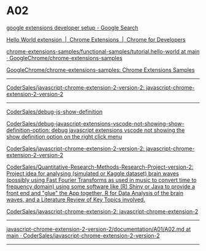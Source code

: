# A02


[google extensions developer setup - Google Search](https://www.google.com/search?q=google+extensions+developer+setup&newwindow=1&sca_esv=d312657b286d9ff2&sca_upv=1&sxsrf=ADLYWIKmtuBF5A7paqeZnXgP-GcB9JAyNQ%3A1716401599506&ei=vzVOZvG_HoSnhbIP9fWPkA0&oq=Google+Extensions&gs_lp=Egxnd3Mtd2l6LXNlcnAiEUdvb2dsZSBFeHRlbnNpb25zKgIIADIHECMYsAMYJzIHECMYsAMYJzIHECMYsAMYJzIKEAAYsAMY1gQYRzIKEAAYsAMY1gQYRzIKEAAYsAMY1gQYRzIKEAAYsAMY1gQYRzIKEAAYsAMY1gQYRzIKEAAYsAMY1gQYRzITEC4YgAQYsAMYQxjIAxiKBdgBATIZEC4YgAQYsAMY0QMYQxjHARjIAxiKBdgBATITEC4YgAQYsAMYQxjIAxiKBdgBAUiJDlAAWABwAXgBkAEAmAEAoAEAqgEAuAEDyAEAmAIBoAIKmAMAiAYBkAYMugYECAEYCJIHATGgBwA&sclient=gws-wiz-serp)


[Hello World extension  |  Chrome Extensions  |  Chrome for Developers](https://developer.chrome.com/docs/extensions/get-started/tutorial/hello-world)


[chrome-extensions-samples/functional-samples/tutorial.hello-world at main · GoogleChrome/chrome-extensions-samples](https://github.com/GoogleChrome/chrome-extensions-samples/tree/main/functional-samples/tutorial.hello-world)


[GoogleChrome/chrome-extensions-samples: Chrome Extensions Samples](https://github.com/GoogleChrome/chrome-extensions-samples/tree/main)

____


[CoderSales/javascript-chrome-extension-2-version-2: javascript-chrome-extension-2-version-2](https://github.com/CoderSales/javascript-chrome-extension-2-version-2)



____



[CoderSales/debug-js-show-definition](https://github.com/CoderSales/debug-js-show-definition)


[CoderSales/debug-javascript-extensions-vscode-not-showing-show-definition-option: debug javascript extensions vscode not showing the show definition option on the right click menu](https://github.com/CoderSales/debug-javascript-extensions-vscode-not-showing-show-definition-option)


[CoderSales/javascript-chrome-extension-2-version-2: javascript-chrome-extension-2-version-2](https://github.com/CoderSales/javascript-chrome-extension-2-version-2)


[CoderSales/Quantitative-Research-Methods-Research-Project-version-2: Project idea for analysing (simulated or Kaggle dataset) brain waves (possibly using Fast Fourier Transforms as used in music to convert time to frequency domain) using some software like (R) Shiny or Java to provide a front end and "glue" the App together, R for Data Analysis of the brain waves, and a Literature Review of Key Topics involved.](https://github.com/CoderSales/Quantitative-Research-Methods-Research-Project-version-2)


[CoderSales/javascript-chrome-extension-2: javascript-chrome-extension-2](https://github.com/CoderSales/javascript-chrome-extension-2)


____


[javascript-chrome-extension-2-version-2/documentation/A01/A02.md at main · CoderSales/javascript-chrome-extension-2-version-2](https://github.com/CoderSales/javascript-chrome-extension-2-version-2/blob/main/documentation/A01/A02.md)

____

